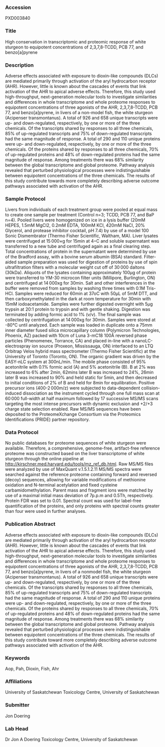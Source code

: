 ### Accession
PXD003840

### Title
High conservation in transcriptomic and proteomic response of white sturgeon to equipotent concentrations of 2,3,7,8-TCDD, PCB 77, and benzo[a]pyrene

### Description
Adverse effects associated with exposure to dioxin-like compounds (DLCs) are mediated primarily through activation of the aryl hydrocarbon receptor (AHR). However, little is known about the cascades of events that link activation of the AHR to apical adverse effects. Therefore, this study used high-throughput, next-generation molecular tools to investigate similarities and differences in whole transcriptome and whole proteome responses to equipotent concentrations of three agonists of the AHR, 2,3,7,8-TCDD, PCB 77, and benzo[a]pyrene, in livers of a non-model fish, the white sturgeon (Acipenser transmontanus). A total of 926 and 658 unique transcripts were up- and down-regulated, respectively, by one or more of the three chemicals. Of the transcripts shared by responses to all three chemicals, 85% of up-regulated transcripts and 75% of down-regulated transcripts had the same magnitude of response. A total of 290 and 110 unique proteins were up- and down-regulated, respectively, by one or more of the three chemicals. Of the proteins shared by responses to all three chemicals, 70% of up-regulated proteins and 48% of down-regulated proteins had the same magnitude of response. Among treatments there was 68% similarity between the global transcriptome and global proteome. Pathway analysis revealed that perturbed physiological processes were indistinguishable between equipotent concentrations of the three chemicals. The results of this study contribute towards more completely describing adverse outcome pathways associated with activation of the AHR.

### Sample Protocol
Livers from individuals of each treatment group were pooled at equal mass to create one sample per treatment (Control n=3; TCDD, PCB 77, and BaP n=4). Pooled livers were homogenized on ice in a lysis buffer (20mM HEPES, 1.5mM MgCl2, 0.2mM EDTA, 100mM KCl, 420mM NaCl, 20% Glycerol, and protease inhibitor cocktail, pH 7.4) by use of a model 100 Sonic Dismembrator (Thermo Fisher Scientific, Waltham, MA). Liver lysates were centrifuged at 15 000×g for 15min at 4◦C and soluble supernatant was transferred to a new tube and centrifuged again as a final clearing step. Total concentrations of protein in the supernatant were determined by use of the Bradford assay, with a bovine serum albumin (BSA) standard. Filter-aided sample preparation was used for digestion of proteins by use of spin ultrafiltration filters with a molecular weight cut off of 30 000 daltons (30kDa). Aliquots of the lysates containing approximately 100µg of protein were transferred to YM-30 microcon filter units (Millipore, Burlington, ON) and centrifuged at 14 000xg for 30min. Salt and other interferences in the buffer were removed from samples by washing three times with 0.1M Tris-HCl. Samples were reduced for 60min at 37oC with 50µL of 5mM DTT, and then carboxymethylated in the dark at room temperature for 30min with 15mM iodoacetamide. Samples were further digested overnight with 5µg trypsin at 20:1 protein to trypsin and with gentle shaking. Digestion was terminated by adding formic acid to 1% (v/v). The final sample was collected by centrifugation at 14 000xg for 30min. Samples were stored at -80°C until analyzed.   Each sample was loaded in duplicate onto a 75mm inner diameter fused silica microcapillary column (Polymicron Technologies, Phoenix, AZ) packed with 10cm of Luna 3-mC18 100Å reversed phase particles (Phenomenex, Torrance, CA) and placed in-line with a nanoLC-electrospray ion source (Proxeon, Mississauga, ON) interfaced to an LTQ Orbitrap Velos hybrid mass spectrometer (Thermo Fisher Scientific) at the University of Toronto (Toronto, ON). The organic gradient was driven by the EASY-nLC system at 300nL/min. The mobile phase consisted of 95% acetonitrile with 0.1% formic acid (A) and 5% acetonitrile (B). B at 2% was increased to 6% after 2min, 62mins later B was increased to 24%, 26min later B was increased to 90% and held static for 5min, and then decreased to initial conditions of 2% of B and held for 8min for equilibration. Positive precursor ions (400-2 000m/z) were subjected to data-dependent collision-induced dissociation as the instrument cycled through one full mass scan at 60 000 full-width at half maximum followed by 17 successive MS/MS scans targeting the most intense precursors with dynamic exclusion and +2/+3 charge state selection enabled. Raw MS/MS sequences have been deposited to the ProteomeXchange Consortium via the Proteomics Identifications (PRIDE) partner repository.

### Data Protocol
No public databases for proteome sequences of white sturgeon were available. Therefore, a comprehensive, genome-free, artifact-free reference proteome was constructed based on the liver transcriptome of white sturgeon through the online pipeline at http://kirschner.med.harvard.edu/tools/mz_ref_db.html. Raw MS/MS files were analyzed by use of MaxQuant v.1.5.1.2.11 MS/MS spectra were searched against the reference proteome containing forward and reversed (decoy) sequences, allowing for variable modifications of methionine oxidation and N-terminal acetylation and fixed cysteine carbamidomethylation. Parent mass and fragment ions were matched by use of a maximal initial mass deviation of 7p.p.m and 0.5Th, respectively. Protein FDR was set to 0.01. Spectral count was used for label-free quantification of the proteins, and only proteins with spectral counts greater than four were used in further analyses.

### Publication Abstract
Adverse effects associated with exposure to dioxin-like compounds (DLCs) are mediated primarily through activation of the aryl hydrocarbon receptor (AHR). However, little is known about the cascades of events that link activation of the AHR to apical adverse effects. Therefore, this study used high-throughput, next-generation molecular tools to investigate similarities and differences in whole transcriptome and whole proteome responses to equipotent concentrations of three agonists of the AHR, 2,3,7,8-TCDD, PCB 77, and benzo[a]pyrene, in livers of a nonmodel fish, the white sturgeon (Acipenser transmontanus). A total of 926 and 658 unique transcripts were up- and down-regulated, respectively, by one or more of the three chemicals. Of the transcripts shared by responses to all three chemicals, 85% of up-regulated transcripts and 75% of down-regulated transcripts had the same magnitude of response. A total of 290 and 110 unique proteins were up- and down-regulated, respectively, by one or more of the three chemicals. Of the proteins shared by responses to all three chemicals, 70% of up-regulated proteins and 48% of down-regulated proteins had the same magnitude of response. Among treatments there was 68% similarity between the global transcriptome and global proteome. Pathway analysis revealed that perturbed physiological processes were indistinguishable between equipotent concentrations of the three chemicals. The results of this study contribute toward more completely describing adverse outcome pathways associated with activation of the AHR.

### Keywords
Aop, Pah, Dioxin, Fish, Ahr

### Affiliations
University of Saskatchewan
Toxicology Centre, University of Saskatchewan

### Submitter
Jon Doering

### Lab Head
Dr Jon A Doering
Toxicology Centre, University of Saskatchewan



